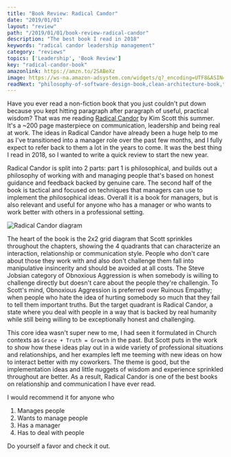 ```yaml
---
title: "Book Review: Radical Candor"
date: "2019/01/01"
layout: "review"
path: "/2019/01/01/book-review-radical-candor"
description: "The best book I read in 2018"
keywords: "radical candor leadership management"
category: "reviews"
topics: ['Leadership', 'Book Review']
key: "radical-candor-book"
amazonlink: https://amzn.to/2SABeXz
image: https://ws-na.amazon-adsystem.com/widgets/q?_encoding=UTF8&ASIN=1250103509&Format=_SL250_&ID=AsinImage&MarketPlace=US&ServiceVersion=20070822&WS=1&tag=benmccormicko-20&language=en_US
readNext: "philosophy-of-software-design-book,clean-architecture-book,tech-leads-book"
---
```


Have you ever read a non-fiction book that you just couldn't put down because you kept hitting paragraph after paragraph of useful, practical wisdom?  That was me reading [Radical Candor](https://amzn.to/2SABeXz) by Kim Scott this summer.  It's a ~200 page masterpiece on communication, leadership and being real at work.  The ideas in Radical Candor have already been a huge help to me as I've transitioned into a manager role over the past few months, and I fully expect to refer back to them a lot in the years to come.  It was the best thing I read in 2018, so I wanted to write a quick review to start the new year.

Radical Candor is split into 2 parts: part 1 is philosophical, and builds out a philosophy of working with and managing people that's based on honest guidance and feedback backed by genuine care.  The second half of the book is tactical and focused on techniques that managers can use to implement the philosophical ideas.  Overall it is a book for managers, but is also relevant and useful for anyone who has a manager or who wants to work better with others in a professional setting.

<div class="inline-img">
    <img alt="Radical Candor diagram" src="candor-diagram.png"/>
</div>

The heart of the book is the 2x2 grid diagram that Scott sprinkles throughout the chapters, showing the 4 quadrants that can characterize an interaction, relationship or communication style.  People who don't care about those they work with and also don't challenge them fall into manipulative insincerity and should be avoided at all costs.  The Steve Jobsian category of Obnoxious Aggression is when somebody is willing to challenge directly but doesn't care about the people they're challengin. To Scott's mind, Obnoxious Aggression is preferred over Ruinous Empathy; when people who hate the idea of hurting somebody so much that they fail to tell them important truths.  But the target quadrant is Radical Candor, a state where you deal with people in a way that is backed by real humanity while still being willing to be exceptionally honest and challenging.

This core idea wasn't super new to me, I had seen it formulated in Church contexts as `Grace + Truth = Growth` in the past.  But Scott puts in the work to show how these ideas play out in a wide variety of professional situations and relationships, and her examples left me teeming with new ideas on how to interact better with my coworkers.  The theme is good, but the implementation ideas and little nuggets of wisdom and experience sprinkled throughout are better.  As a result, Radical Candor is one of the best books on relationship and communication I have ever read.

I would recommend it for anyone who

1. Manages people
2. Wants to manage people
3. Has a manager
4. Has to deal with people

Do yourself a favor and check it out.
